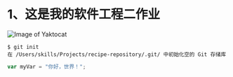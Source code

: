 # 1、这是我的软件工程二作业
![Image of Yaktocat](https://octodex.github.com/images/yaktocat.png)
```
$ git init
在 /Users/skills/Projects/recipe-repository/.git/ 中初始化空的 Git 存储库
```
``` javascript
var myVar = "你好，世界！";
```
